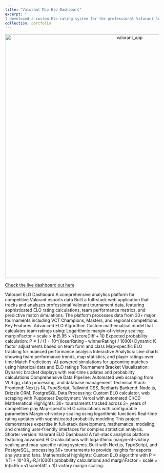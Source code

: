 ```yaml
---
title: "Valorant Map Elo Dashboard"
excerpt: "
I developed a custom Elo rating system for the professional Valorant league VCT, adapting the traditional chess Elo system to account for Valorant's unique aspects, such as different maps, available margin of victory information, and no possibility of draws. This system separates each team's Elo rating by map and incorporates factors like win margins and skill variance. Through A/B testing, I refined the model for accurate match predictions. The result is a dynamic Streamlit dashboard showcasing live leaderboards, Elo changes, and an interactive match prediction tool.<br/>"
collection: portfolio
---
```


<div style="text-align: center;">
  <img src="https://bendotwillcox.github.io/BenWillcox//images/valorant_app.PNG" alt="valorant_app" style="width: 800px;"><br>
</div>

[Check the live dashboard out here](https://www.valomapped.com/)

Valorant ELO Dashboard
A comprehensive analytics platform for competitive Valorant esports data
Built a full-stack web application that tracks and analyzes professional Valorant tournament data, featuring sophisticated ELO rating calculations, team performance metrics, and predictive match simulations. The platform processes data from 30+ major tournaments including VCT Champions, Masters, and regional competitions.
Key Features:
Advanced ELO Algorithm: Custom mathematical model that calculates team ratings using:
Logarithmic margin-of-victory scaling: marginFactor = scale × ln(5.95 × √(scoreDiff + 1))
Expected probability calculation: P = 1 / (1 + 10^((loserRating - winnerRating) / 1000))
Dynamic K-factor adjustments based on team form and class
Map-specific ELO tracking for nuanced performance analysis
Interactive Analytics: Live charts showing team performance trends, map statistics, and player ratings over time
Match Predictions: AI-powered simulations for upcoming matches using historical data and ELO ratings
Tournament Bracket Visualization: Dynamic bracket displays with real-time updates and probability calculations
Comprehensive Data Pipeline: Automated web scraping from VLR.gg, data processing, and database management
Technical Stack:
Frontend: Next.js 14, TypeScript, Tailwind CSS, Recharts
Backend: Node.js, Drizzle ORM, PostgreSQL
Data Processing: Custom ELO calculator, web scraping with Puppeteer
Deployment: Vercel with automated CI/CD
Mathematical Highlights:
30+ tournaments tracked across 3+ years of competitive play
Map-specific ELO calculations with configurable parameters
Margin-of-victory scaling using logarithmic functions
Real-time rating updates with sophisticated probability modeling
This project demonstrates expertise in full-stack development, mathematical modeling, and creating user-friendly interfaces for complex statistical analysis.
Shorter version:
Valorant ELO Dashboard
A full-stack analytics platform featuring advanced ELO calculations with logarithmic margin-of-victory scaling and map-specific rating systems. Built with Next.js, TypeScript, and PostgreSQL, processing 30+ tournaments to provide insights for esports analysts and fans.
Mathematical highlights: Custom ELO algorithm with P = 1/(1 + 10^((R₂-R₁)/1000)) probability calculations and marginFactor = scale × ln(5.95 × √(scoreDiff + 1)) victory margin scaling.
